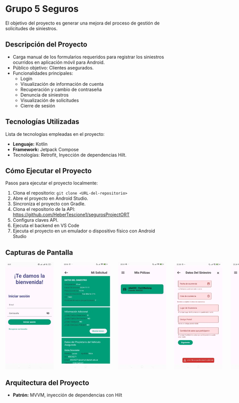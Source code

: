 # Grupo 5 Seguros
El objetivo del proyecto es generar una mejora del proceso de gestión de solicitudes de siniestros.

## Descripción del Proyecto
- Carga manual de los formularios requeridos para registrar los siniestros ocurridos en aplicación móvil para Android.
- Público objetivo: Clientes asegurados. 
- Funcionalidades principales:
  - Login
  - Visualización de información de cuenta
  - Recuperación y cambio de contraseña
  - Denuncia de siniestros
  - Visualización de solicitudes
  - Cierre de sesión
  

## Tecnologías Utilizadas
Lista de tecnologías empleadas en el proyecto:
- **Lenguaje:** Kotlin
- **Framework:** Jetpack Compose
- Tecnologías: Retrofit, Inyección de dependencias Hilt.

## Cómo Ejecutar el Proyecto
Pasos para ejecutar el proyecto localmente:
1. Clona el repositorio: `git clone <URL-del-repositorio>`
2. Abre el proyecto en Android Studio.
3. Sincroniza el proyecto con Gradle.
4. Clona el repositorio de la API: https://github.com/HeberTescione1/segurosProjectORT
5. Configura claves API.
6. Ejecuta el backend en VS Code
7. Ejecuta el proyecto en un emulador o dispositivo físico con Android Studio

## Capturas de Pantalla

<p style="display: flex; justify-content: space-between; align-items: center;">
 <img src="/login.webp" alt="Captura 1" width="30%" style="margin-right: 5%;">
 <img src="/detalles_solicitudes.webp" alt="Captura 1" width="30%" style="margin-right: 5%;">
 <img src="/mis_polizas.webp" alt="Captura 1" width="30%" style="margin-right: 5%;">
 <img src="/validaciones.webp" alt="Captura 1" width="30%" style="margin-right: 5%;">
 <img src="/sin_solicitudes.webp" alt="Captura 1" width="30%">
 <img src="/drawer_menu.webp" alt="Captura 1" width="30%" style="margin-right: 5%;">
 </p>


## Arquitectura del Proyecto
- **Patrón:** MVVM, inyección de dependencias con Hilt

